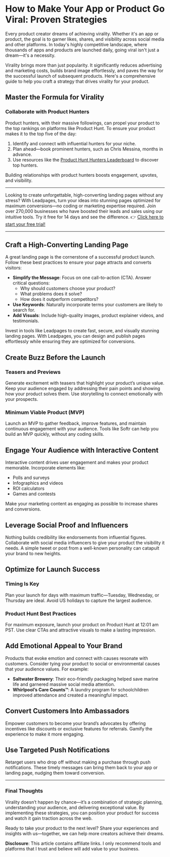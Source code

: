 # How to Make Your App or Product Go Viral: Proven Strategies

Every product creator dreams of achieving virality. Whether it's an app or product, the goal is to garner likes, shares, and visibility across social media and other platforms. In today's highly competitive landscape, where thousands of apps and products are launched daily, going viral isn't just a dream—it's a necessity.

Virality brings more than just popularity. It significantly reduces advertising and marketing costs, builds brand image effortlessly, and paves the way for the successful launch of subsequent products. Here's a comprehensive guide to help you craft a strategy that drives virality for your product.

## Master the Formula for Virality

### Collaborate with Product Hunters
Product hunters, with their massive followings, can propel your product to the top rankings on platforms like Product Hunt. To ensure your product makes it to the top five of the day:

1. Identify and connect with influential hunters for your niche.
2. Plan ahead—book prominent hunters, such as Chris Messina, months in advance.
3. Use resources like the [Product Hunt Hunters Leaderboard](https://bit.ly/LEadPages) to discover top hunters.

Building relationships with product hunters boosts engagement, upvotes, and visibility.

---

Looking to create unforgettable, high-converting landing pages without any stress? With Leadpages, turn your ideas into stunning pages optimized for maximum conversions—no coding or marketing expertise required. Join over 270,000 businesses who have boosted their leads and sales using our intuitive tools. Try it free for 14 days and see the difference. 👉 [Click here to start your free trial!](https://bit.ly/LEadPages)

---

## Craft a High-Converting Landing Page
A great landing page is the cornerstone of a successful product launch. Follow these best practices to ensure your page attracts and converts visitors:

- **Simplify the Message**: Focus on one call-to-action (CTA). Answer critical questions:
  - Why should customers choose your product?
  - What problems does it solve?
  - How does it outperform competitors?
- **Use Keywords**: Naturally incorporate terms your customers are likely to search for.
- **Add Visuals**: Include high-quality images, product explainer videos, and testimonials.

Invest in tools like Leadpages to create fast, secure, and visually stunning landing pages. With Leadpages, you can design and publish pages effortlessly while ensuring they are optimized for conversions.

## Create Buzz Before the Launch

### Teasers and Previews
Generate excitement with teasers that highlight your product’s unique value. Keep your audience engaged by addressing their pain points and showing how your product solves them. Use storytelling to connect emotionally with your prospects.

### Minimum Viable Product (MVP)
Launch an MVP to gather feedback, improve features, and maintain continuous engagement with your audience. Tools like Softr can help you build an MVP quickly, without any coding skills.

## Engage Your Audience with Interactive Content
Interactive content drives user engagement and makes your product memorable. Incorporate elements like:
- Polls and surveys
- Infographics and videos
- ROI calculators
- Games and contests

Make your marketing content as engaging as possible to increase shares and conversions.

## Leverage Social Proof and Influencers
Nothing builds credibility like endorsements from influential figures. Collaborate with social media influencers to give your product the visibility it needs. A simple tweet or post from a well-known personality can catapult your brand to new heights.

## Optimize for Launch Success

### Timing Is Key
Plan your launch for days with maximum traffic—Tuesday, Wednesday, or Thursday are ideal. Avoid US holidays to capture the largest audience.

### Product Hunt Best Practices
For maximum exposure, launch your product on Product Hunt at 12:01 am PST. Use clear CTAs and attractive visuals to make a lasting impression.

## Add Emotional Appeal to Your Brand
Products that evoke emotion and connect with causes resonate with customers. Consider tying your product to social or environmental causes that your audience values. For example:
- **Saltwater Brewery**: Their eco-friendly packaging helped save marine life and garnered massive social media attention.
- **Whirlpool’s Care Counts™**: A laundry program for schoolchildren improved attendance and created a meaningful impact.

## Convert Customers Into Ambassadors
Empower customers to become your brand’s advocates by offering incentives like discounts or exclusive features for referrals. Gamify the experience to make it more engaging.

## Use Targeted Push Notifications
Retarget users who drop off without making a purchase through push notifications. These timely messages can bring them back to your app or landing page, nudging them toward conversion.

---

### Final Thoughts

Virality doesn’t happen by chance—it’s a combination of strategic planning, understanding your audience, and delivering exceptional value. By implementing these strategies, you can position your product for success and watch it gain traction across the web.

Ready to take your product to the next level? Share your experiences and insights with us—together, we can help more creators achieve their dreams.

**Disclosure**: This article contains affiliate links. I only recommend tools and platforms that I trust and believe will add value to your business.
